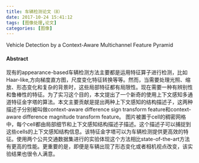 ```yaml
---
title: 车辆检测论文（8）
date: 2017-10-24 15:41:12
tags: [图像处理,论文]
categories: [图像]
---
```


Vehicle Detection by a Context-Aware
Multichannel Feature Pyramid

#### Abstract 
现有的appearance-based车辆检测方法主要都是运用特征算子进行检测，比如Haar-like,方向梯度直方图，尺度变化特征转换等等。然而，当需要处理光照、缩放、形态变化和复杂的背景时，这些局部特征都有局限性。现在需要一种有辨别性和鲁棒性的特征。为了实习这个目的，本文提出了一个新奇的使用上下文感知多通道特征金字塔的算法。本文主要贡献是提出两种上下文感知的结构描述子，这两种描述子分别被叫做context-aware difference sign transform feature和context-aware difference magnitude transform feature。 图片被置于cell的稠密网格中，每个cell都由局部细节和上下文感知结构描述子描述。这个描述子可以捕捉到这些cells的上下文感知结构信息。该特征金字塔可以为车辆检测提供更高效的特征。使用两个公共交通数据集进行的实验体现这个方法相比state-of-the-art方法有更高的性能。更重要的是，即便是车辆出现了形态变化或者相机视点改变，该实验结果也很令人满意。